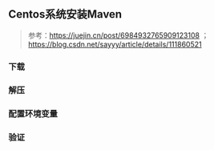 ## Centos系统安装Maven

>参考：https://juejin.cn/post/6984932765909123108 ；https://blog.csdn.net/sayyy/article/details/111860521

### 下载


### 解压

### 配置环境变量


### 验证